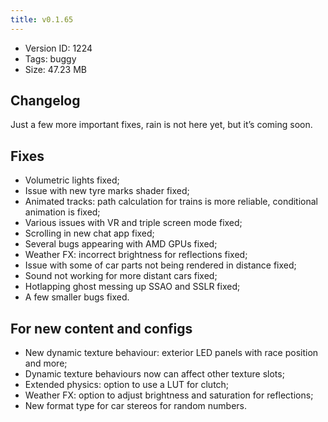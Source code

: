 ```yaml
---
title: v0.1.65
---
```


*   Version ID: 1224
*   Tags: buggy
*   Size: 47.23 MB

## Changelog

Just a few more important fixes, rain is not here yet, but it’s coming soon.

## Fixes

*   Volumetric lights fixed;
*   Issue with new tyre marks shader fixed;
*   Animated tracks: path calculation for trains is more reliable, conditional animation is fixed;
*   Various issues with VR and triple screen mode fixed;
*   Scrolling in new chat app fixed;
*   Several bugs appearing with AMD GPUs fixed;
*   Weather FX: incorrect brightness for reflections fixed;
*   Issue with some of car parts not being rendered in distance fixed;
*   Sound not working for more distant cars fixed;
*   Hotlapping ghost messing up SSAO and SSLR fixed;
*   A few smaller bugs fixed.

## For new content and configs

*   New dynamic texture behaviour: exterior LED panels with race position and more;
*   Dynamic texture behaviours now can affect other texture slots;
*   Extended physics: option to use a LUT for clutch;
*   Weather FX: option to adjust brightness and saturation for reflections;
*   New format type for car stereos for random numbers.
